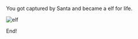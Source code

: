 You got captured by Santa and became a elf for life.

![elf](https://www.elfontheshelf.com/sites/default/files/styles/large/public/2019-08/north-pole-scout-elves-blog.png?itok=bGRq7jHQ)

End!